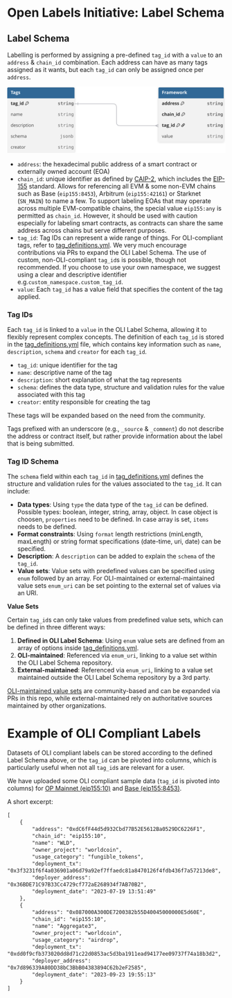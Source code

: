 # Open Labels Initiative: Label Schema

## Label Schema
Labelling is performed by assigning a pre-defined `tag_id` with a `value` to an `address` & `chain_id` combination. Each address can have as many tags assigned as it wants, but each `tag_id` can only be assigned once per `address`.

<img src="img/data_model.svg" alt="Data Model">

* `address`: the hexadecimal public address of a smart contract or externally owned account (EOA)
* `chain_id`: unique identifier as defined by [CAIP-2](https://github.com/ChainAgnostic/CAIPs/blob/main/CAIPs/caip-2.md), which includes the [EIP-155](https://github.com/ethereum/EIPs/blob/master/EIPS/eip-155.md) standard. Allows for referencing all EVM & some non-EVM chains such as Base (`eip155:8453`), Arbitrum (`eip155:42161`) or Starknet (`SN_MAIN`) to name a few. 
To support labeling EOAs that may operate across multiple EVM-compatible chains, the special value `eip155:any` is permitted as `chain_id`. However, it should be used with caution especially for labeling smart contracts, as contracts can share the same address across chains but serve different purposes.
* `tag_id`: Tag IDs can represent a wide range of things. For OLI-compliant tags, refer to [tag\_definitions.yml](tags/tag_definitions.yml). We very much encourage contributions via PRs to expand the OLI Label Schema. The use of custom, non-OLI-compliant `tag_id`s is possible, though not recommended. If you choose to use your own namespace, we suggest using a clear and descriptive identifier e.g.`custom_namespace.custom_tag_id`.
* `value`: Each `tag_id` has a value field that specifies the content of the tag applied.

### Tag IDs

Each `tag_id` is linked to a `value` in the OLI Label Schema, allowing it to flexibly represent complex concepts. The definition of each `tag_id` is stored in the [tag\_definitions.yml](tags/tag_definitions.yml) file, which contains key information such as `name`, `description`, `schema` and `creator` for each `tag_id`.

* `tag_id`: unique identifier for the tag
* `name`: descriptive name of the tag
* `description`: short explanation of what the tag represents
* `schema`: defines the data type, structure and validation rules for the value associated with this tag
* `creator`: entity responsible for creating the tag

These tags will be expanded based on the need from the community.

Tags prefixed with an underscore (e.g., `_source` & `_comment`) do not describe the address or contract itself, but rather provide information about the label that is being submitted.

### Tag ID Schema

The `schema` field within each `tag_id` in [tag\_definitions.yml](tags/tag_definitions.yml) defines the structure and validation rules for the values associated to the `tag_id`. It can include:

* **Data types**: Using `type` the data type of the `tag_id` can be defined. Possible types: boolean, integer, string, array, object. In case object is choosen, `properties` need to be defined. In case array is set, `items` needs to be defined.
* **Format constraints**: Using `format` length restrictions (minLength, maxLength) or string format specifications (date-time, uri, date) can be specified.
* **Description**: A `description` can be added to explain the `schema` of the `tag_id`.
* **Value sets**: Value sets with predefined values can be specified using `enum` followed by an array. For OLI-maintained or external-maintained value sets `enum_uri` can be set pointing to the external set of values via an URI.

**Value Sets**

Certain `tag_id`s can only take values from predefined value sets, which can be defined in three different ways:

1. **Defined in OLI Label Schema**: Using `enum` value sets are defined from an array of options inside [tag\_definitions.yml](tags/tag_definitions.yml).
2. **OLI-maintained**: Referenced via `enum_uri`, linking to a value set within the OLI Label Schema repository.
3. **External-maintained**: Referenced via `enum_uri`, linking to a value set maintained outside the OLI Label Schema repository by a 3rd party.

[OLI-maintained value sets](tags/valuesets) are community-based and can be expanded via PRs in this repo, while external-maintained rely on authoritative sources maintained by other organizations.

# Example of OLI Compliant Labels
Datasets of OLI compliant labels can be stored according to the defined Label Schema above, or the `tag_id` can be pivoted into columns, which is particularly useful when not all `tag_id`s are relevant for a user.

We have uploaded some OLI compliant sample data (`tag_id` is pivoted into columns) for [OP Mainnet (eip155:10)](./sample_data/op-mainnet_top_100_contracts_by_txcount_2024_07_24.json) and [Base (eip155:8453)](./sample_data/base_top_100_contracts_by_txcount_2024_07_24.json).

A short excerpt:
```
[
    {
        "address": "0xdC6fF44d5d932Cbd77B52E5612Ba0529DC6226F1",
        "chain_id": "eip155:10",
        "name": "WLD",
        "owner_project": "worldcoin",
        "usage_category": "fungible_tokens",
        "deployment_tx": "0x3f3231f6f4a036901a06d79a92ef7ffaedc81a8470126f4fdb436f7a57213de8",
        "deployer_address": "0x36BDE71C97B33Cc4729cf772aE268934f7AB70B2",
        "deployment_date": "2023-07-19 13:51:49"
    },
    {
        "address": "0x087000A300DE7200382b55D40045000000E5d60E",
        "chain_id": "eip155:10",
        "name": "Aggregate3",
        "owner_project": "worldcoin",
        "usage_category": "airdrop",
        "deployment_tx": "0xdd0f9cfb373020dd8d71c22d0853ac5d3ba1911ead94177ee09737f74a18b3d2",
        "deployer_address": "0x7d896339A80DD38bC3BbB04383894C62b2eF2585",
        "deployment_date": "2023-09-23 19:55:13"
    }
]
```
